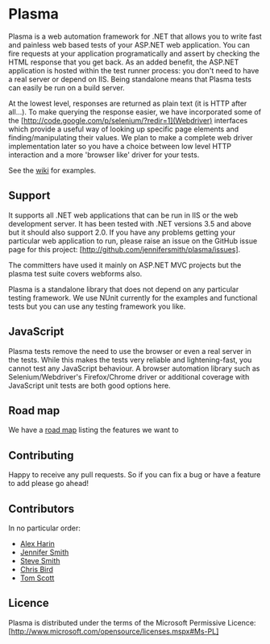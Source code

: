 # Plasma

Plasma is a web automation framework for .NET that allows you to write fast and painless web based tests of your ASP.NET web application. You can fire requests at your application programatically and assert by checking the HTML response that you get back. As an added benefit, the ASP.NET application is hosted within the test runner process: you don't need to have a real server or depend on IIS. Being standalone means that Plasma tests can easily be run on a build server.

At the lowest level, responses are returned as plain text (it is HTTP after all...). To make querying the response easier, we have incorporated some of the [http://code.google.com/p/selenium/?redir=1](Webdriver) interfaces which provide a useful way of looking up specific page elements and finding/manipulating their values. We plan to make a complete web driver implementation later so you have a choice between low level HTTP interaction and a more 'browser like' driver for your tests. 

See the [wiki](https://github.com/jennifersmith/plasma/wiki) for examples.

## Support

It supports all .NET web applications that can be run in IIS or the web development server. It has been tested with .NET versions 3.5 and above but it should also support 2.0. If you have any problems getting your particular web application to run, please raise an issue on the GitHub issue page for this project: [http://github.com/jennifersmith/plasma/issues].

The committers have used it mainly on ASP.NET MVC projects but the plasma test suite covers webforms also.

Plasma is a standalone library that does not depend on any particular testing framework. We use NUnit currently for the examples and functional tests but you can use any testing framework you like.

## JavaScript

Plasma tests remove the need to use the browser or even a real server in the tests. While this makes the tests very reliable and lightening-fast, you cannot test any JavaScript behaviour. A browser automation library such as Selenium/Webdriver's Firefox/Chrome driver or additional coverage with JavaScript unit tests are both good options here. 

## Road map

We have a [road map](https://github.com/jennifersmith/plasma/wiki/Roadmap) listing the features we want to 

## Contributing

Happy to receive any pull requests. So if you can fix a bug or have a feature to add please go ahead!

## Contributors

In no particular order:

* [Alex Harin](http://github.com/aharin)
* [Jennifer Smith](http://jennifersmith.co.uk)
* [Steve Smith](http://stevesmithblog.com/)
* [Chris Bird](http://www.christopherbird.co.uk)
* [Tom Scott](https://github.com/tomwscott)

## Licence

Plasma is distributed under the terms of the Microsoft Permissive Licence: [http://www.microsoft.com/opensource/licenses.mspx#Ms-PL]

